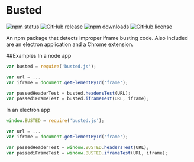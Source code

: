 # Busted
[![npm status](https://img.shields.io/npm/v/busted.svg)](https://www.npmjs.org/package/busted)
[![GitHub release](https://img.shields.io/github/release/nathanchapman/busted.svg)](https://github.com/nathanchapman/busted/releases)
[![npm downloads](https://img.shields.io/npm/dt/busted.svg)](https://www.npmjs.org/package/busted)
[![GitHub license](https://img.shields.io/github/license/nathanchapman/busted.svg)](https://github.com/nathanchapman/busted/blob/master/LICENSE)

An npm package that detects improper iframe busting code. Also included are an electron application and a Chrome extension.

##Examples
In a node app
```javascript
var busted = require('busted.js');

var url = ...
var iframe = document.getElementById('frame');

var passedHeaderTest = busted.headersTest(URL);
var passediFrameTest = busted.iframeTest(URL, iframe);
```

In an electron app
```javascript
window.BUSTED = require('busted.js');

var url = ...
var iframe = document.getElementById('frame');

var passedHeaderTest = window.BUSTED.headersTest(URL);
var passediFrameTest = window.BUSTED.iframeTest(URL, iframe);
```
